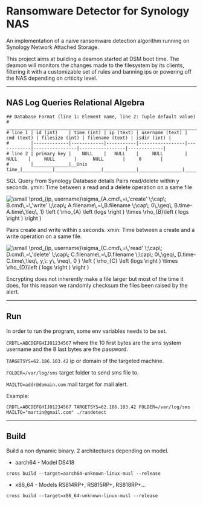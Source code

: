 # Ransomware Detector for Synology NAS

An implementation of a naive ransomware detection algorithm running on Synology Network Attached Storage.

This project aims at building a deamon started at DSM boot time. The deamon will monitors the changes made to the filesystem by its clients, filtering it with a customizable set of rules and banning ips or powering off the NAS depending on criticity level.



---

## NAS Log Queries Relational Algebra

```
## Database Format (line 1: Element name, line 2: Tuple default value)
#         ______________________________________________________________________________________________________________________
# line 1 | id (int)    | time (int) | ip (text) | username (text) | cmd (text) | filesize (int) | filename (text) | isdir (int) |
#        |-------------|------------|-----------|-----------------|------------|----------------|-----------------|-------------|
# line 2 | primary key |    NULL    |   NULL    |     NULL        |    NULL    |     NULL       |      NULL       |     0       |
#        |_____________|__Unix time_|___________|_________________|____________|________________|_________________|_____________|
```

SQL Query from Synology Database details
Pairs read/delete within y seconds.
ymin: Time between a read and a delete operation on a same file


<img src="https://latex.codecogs.com/gif.latex?\small&space;\prod_{ip,&space;username}\sigma_{A.cmd\,=\,'create'&space;\;\cap\;&space;B.cmd\,=\,'write'&space;\;\cap\;&space;A.filename\,=\,B.filename&space;\;\cap\;&space;0\,\geq\,&space;B.time-A.time\,\leq\,&space;1}&space;\left&space;(&space;\rho_{A}&space;\left&space;(logs&space;\right&space;)&space;\times&space;\rho_{B}\left&space;(&space;logs&space;\right&space;)&space;\right&space;)" title="\small \prod_{ip, username}\sigma_{A.cmd\,=\,'create' \;\cap\; B.cmd\,=\,'write' \;\cap\; A.filename\,=\,B.filename \;\cap\; 0\,\geq\, B.time-A.time\,\leq\, 1} \left ( \rho_{A} \left (logs \right ) \times \rho_{B}\left ( logs \right ) \right )" />

Pairs create and write within x seconds.
xmin: Time between a create and a write operation on a same file.

<img src="https://latex.codecogs.com/gif.latex?\small&space;\prod_{ip,&space;username}\sigma_{C.cmd\,=\,'read'&space;\;\cap\;&space;D.cmd\,=\,'delete'&space;\;\cap\;&space;C.filename\,=\,D.filename&space;\;\cap\;&space;0\,\geq\,&space;D.time-C.time\,\leq\,&space;y,\:&space;y\,&space;\neq\,&space;0&space;}&space;\left&space;(&space;\rho_{C}&space;\left&space;(logs&space;\right&space;)&space;\times&space;\rho_{D}\left&space;(&space;logs&space;\right&space;)&space;\right&space;)" title="\small \prod_{ip, username}\sigma_{C.cmd\,=\,'read' \;\cap\; D.cmd\,=\,'delete' \;\cap\; C.filename\,=\,D.filename \;\cap\; 0\,\geq\, D.time-C.time\,\leq\, y,\: y\, \neq\, 0 } \left ( \rho_{C} \left (logs \right ) \times \rho_{D}\left ( logs \right ) \right )" />

Encrypting does not inherently make a file larger but most of the time it does, for this reason we randomly checksum the files been raised by the alert.



---

## Run

In order to run the program, some env variables needs to be set.

`CRDTL=ABCDEFGHIJ01234567` where the 10 first bytes are the sms system username and the 8 last bytes are the password.

`TARGETSYS=62.186.103.42` ip or domain of the targeted machine.

`FOLDER=/var/log/sms` target folder to send sms file to.

`MAILTO=addr@domain.com` mail target for mail alert.

Example:

```shell=
CRDTL=ABCDEFGHIJ01234567 TARGETSYS=62.186.103.42 FOLDER=/var/log/sms MAILTO="martin@gmail.com" ./randetect
```



---

## Build

Build a non dynamic binary. 2 architectures depending on model.


- aarch64 - Model DS418

```shell=
cross build --target=aarch64-unknown-linux-musl --release
```

- x86\_64  - Models RS814RP+, RS815RP+, RS818RP+...

```shell=
cross build --target=x86_64-unknown-linux-musl --release
```
